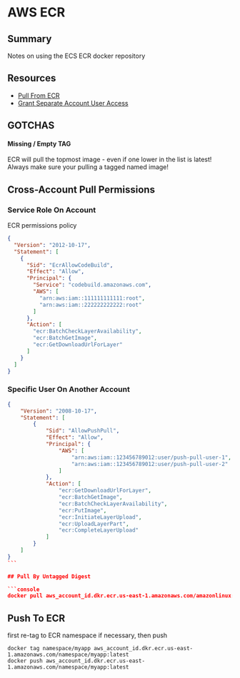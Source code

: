 # AWS ECR

## Summary

Notes on using the ECS ECR docker repository

## Resources

- [Pull From ECR](https://docs.aws.amazon.com/AmazonECR/latest/userguide/docker-pull-ecr-image.html)
- [Grant Separate Account User Access](https://aws.amazon.com/premiumsupport/knowledge-center/secondary-account-access-ecr/)

## GOTCHAS

#### Missing / Empty TAG

ECR will pull the topmost image - even if one lower in the list is latest!
Always make sure your pulling a tagged named image!

## Cross-Account Pull Permissions

### Service Role On Account

ECR permissions policy

```json
{
  "Version": "2012-10-17",
  "Statement": [
    {
      "Sid": "EcrAllowCodeBuild",
      "Effect": "Allow",
      "Principal": {
        "Service": "codebuild.amazonaws.com",
        "AWS": [
          "arn:aws:iam::111111111111:root",
          "arn:aws:iam::222222222222:root"
        ]
      },
      "Action": [
        "ecr:BatchCheckLayerAvailability",
        "ecr:BatchGetImage",
        "ecr:GetDownloadUrlForLayer"
      ]
    }
  ]
}
```

### Specific User On Another Account

````json
{
    "Version": "2008-10-17",
    "Statement": [
        {
            "Sid": "AllowPushPull",
            "Effect": "Allow",
            "Principal": {
                "AWS": [
                    "arn:aws:iam::123456789012:user/push-pull-user-1",
                    "arn:aws:iam::123456789012:user/push-pull-user-2"
                ]
            },
            "Action": [
                "ecr:GetDownloadUrlForLayer",
                "ecr:BatchGetImage",
                "ecr:BatchCheckLayerAvailability",
                "ecr:PutImage",
                "ecr:InitiateLayerUpload",
                "ecr:UploadLayerPart",
                "ecr:CompleteLayerUpload"
            ]
        }
    ]
}
```

## Pull By Untagged Digest

```console
docker pull aws_account_id.dkr.ecr.us-east-1.amazonaws.com/amazonlinux:@sha256:1234
````

## Push To ECR

first re-tag to ECR namespace if necessary, then push

```console
docker tag namespace/myapp aws_account_id.dkr.ecr.us-east-1.amazonaws.com/namespace/myapp:latest
docker push aws_account_id.dkr.ecr.us-east-1.amazonaws.com/namespace/myapp:latest
```
